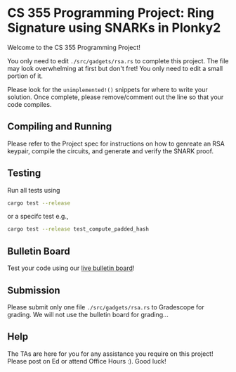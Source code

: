 # CS 355 Programming Project: Ring Signature using SNARKs in Plonky2

Welcome to the CS 355 Programming Project! 

You only need to edit `./src/gadgets/rsa.rs` to complete this project. The file may look overwhelming at first but don't fret! You only need to edit a small portion of it. 

Please look for the `unimplemented!()` snippets for where to write your solution. Once complete, please remove/comment out the line so that your code compiles.

## Compiling and Running

Please refer to the Project spec for instructions on how to genreate an RSA keypair, compile the circuits, and generate and verify the SNARK proof. 

## Testing

Run all tests using
```bash
cargo test --release
```

or a specifc test e.g.,
```bash
cargo test --release test_compute_padded_hash
```

## Bulletin Board

Test your code using our [live bulletin board](https://web.stanford.edu/class/cs355/)!


## Submission

Please submit only one file `./src/gadgets/rsa.rs` to Gradescope for grading. We will not use the bulletin board for grading...


## Help

The TAs are here for you for any assistance you require on this project! Please post on Ed or attend Office Hours :). Good luck!



